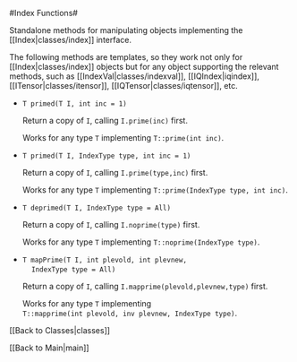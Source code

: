 #Index Functions#

Standalone methods for manipulating objects implementing the [[Index|classes/index]] interface. 

The following methods are templates, so they work not only for [[Index|classes/index]] objects
but for any object supporting the relevant methods, such as [[IndexVal|classes/indexval]], [[IQIndex|iqindex]],
[[ITensor|classes/itensor]], [[IQTensor|classes/iqtensor]], etc.

* `T primed(T I, int inc = 1)` 

   Return a copy of  `I`, calling `I.prime(inc)` first.

   Works for any type `T` implementing `T::prime(int inc)`.

* `T primed(T I, IndexType type, int inc = 1)` 

   Return a copy of  `I`, calling `I.prime(type,inc)` first.

   Works for any type `T` implementing `T::prime(IndexType type, int inc)`.

* `T deprimed(T I, IndexType type = All)` 

   Return a copy of `I`, calling `I.noprime(type)` first.

   Works for any type `T` implementing `T::noprime(IndexType type)`.

* `T mapPrime(T I, int plevold, int plevnew, ` <br/>
  &nbsp;&nbsp;&nbsp;&nbsp;`IndexType type = All)` 

   Return a copy of `I`, calling `I.mapprime(plevold,plevnew,type)` first.

   Works for any type `T` implementing <br/> `T::mapprime(int plevold, inv plevnew, IndexType type)`.


[[Back to Classes|classes]]

[[Back to Main|main]]

